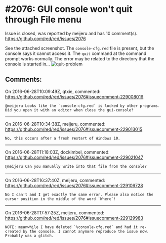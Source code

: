 
#2076: GUI console won't quit through File menu
================================================================================
Issue is closed, was reported by meijeru and has 10 comment(s).
<https://github.com/red/red/issues/2076>

See the attached screenshot. The `console-cfg.red` file is present, but the console says it cannot access it. The `quit` command at the command prompt works normally. The error may be related to the directory that the console is started in...
![quit-problem](https://cloud.githubusercontent.com/assets/743227/16411451/5e21f142-3d27-11e6-84ba-7ae934103959.JPG)



Comments:
--------------------------------------------------------------------------------

On 2016-06-28T10:09:49Z, qtxie, commented:
<https://github.com/red/red/issues/2076#issuecomment-229008016>

    @meijeru Looks like the `console-cfg.red` is locked by other programs. Did you open it with an editor when close the gui-console?

--------------------------------------------------------------------------------

On 2016-06-28T10:34:38Z, meijeru, commented:
<https://github.com/red/red/issues/2076#issuecomment-229013015>

    No, this occurs after a fresh restart of Windows 10.

--------------------------------------------------------------------------------

On 2016-06-28T11:18:03Z, dockimbel, commented:
<https://github.com/red/red/issues/2076#issuecomment-229021047>

    @meijeru Can you manually write into that file from the console?

--------------------------------------------------------------------------------

On 2016-06-28T16:37:40Z, meijeru, commented:
<https://github.com/red/red/issues/2076#issuecomment-229106728>

    No I can't and I get exactly the same error. Please also notice the cursor position in the middle of the word `Where`!

--------------------------------------------------------------------------------

On 2016-06-28T17:57:25Z, meijeru, commented:
<https://github.com/red/red/issues/2076#issuecomment-229129983>

    NOTE: meanwhile I have deleted `%console-cfg.red` and had it re-created by the console. I cannot anymore reproduce the issue now. Probably was a glitch.

